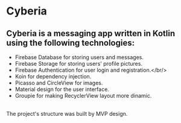 # Cyberia

## Cyberia is a messaging app written in Kotlin using the following technologies:

   - Firebase Database for storing users and messages.<br/>
   - Firebase Storage for storing users' profile pictures.<br/>
   - Firebase Authentication for user login and registration.</br/>
   - Koin for dependency injection.<br/>
   - Picasso and CircleView for images.<br/>
   - Material design for the user interface.<br/>
   - Groupie for making RecyclerView layout more dinamic.<br/>
   <br/>
 The project's structure was built by MVP design.
